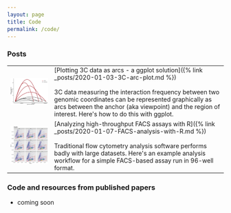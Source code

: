 ```yaml
---
layout: page
title: Code
permalink: /code/
---
```


### Posts
| | |
|-|-|
|<img style="width: 400px" src="/images/2020-01-03-3C-arc-plot-1.png">|[Plotting 3C data as arcs - a ggplot solution]({% link _posts/2020-01-03-3C-arc-plot.md %})<br><br>3C data measuring the interaction frequency between two genomic coordinates can be represented graphically as arcs between the anchor (aka viewpoint) and the region of interest. Here's how to do this with ggplot.|
|<img style="width: 400px" src="/images/2020-01-07-Live-gate-facet-thumbnail.png">|[Analyzing high-throughput FACS assays with R]({% link _posts/2020-01-07-FACS-analysis-with-R.md %})<br><br>Traditional flow cytometry analysis software performs badly with large datasets. Here's an example analysis workflow for a simple FACS-based assay run in 96-well format.|


### Code and resources from published papers
- coming soon
